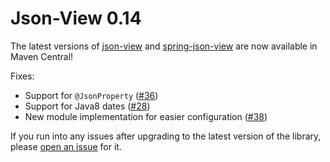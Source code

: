# Json-View 0.14 

The latest versions of [json-view](http://mvnrepository.com/artifact/com.monitorjbl/json-view/0.14) and [spring-json-view](http://mvnrepository.com/artifact/com.monitorjbl/spring-json-view/0.14) are now available in Maven Central!

Fixes:

* Support for `@JsonProperty` ([#36](https://github.com/monitorjbl/json-view/pull/36))
* Support for Java8 dates ([#28](https://github.com/monitorjbl/json-view/pull/28))
* New module implementation for easier configuration ([#38](https://github.com/monitorjbl/json-view/pull/38))

If you run into any issues after upgrading to the latest version of the library, please [open an issue](https://github.com/monitorjbl/json-view/issues) for it.
